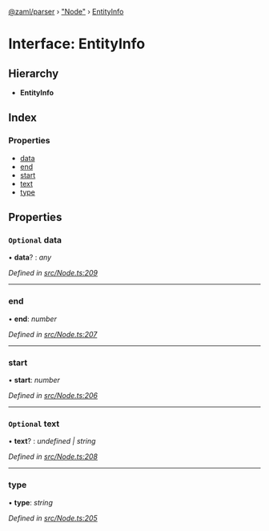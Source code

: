 [@zaml/parser](../README.md) › ["Node"](../modules/_node_.md) › [EntityInfo](_node_.entityinfo.md)

# Interface: EntityInfo

## Hierarchy

* **EntityInfo**

## Index

### Properties

* [data](_node_.entityinfo.md#optional-data)
* [end](_node_.entityinfo.md#end)
* [start](_node_.entityinfo.md#start)
* [text](_node_.entityinfo.md#optional-text)
* [type](_node_.entityinfo.md#type)

## Properties

### `Optional` data

• **data**? : *any*

*Defined in [src/Node.ts:209](https://github.com/nexushubs/zaml-lang/blob/52476e1/packages/zaml-parser/src/Node.ts#L209)*

___

###  end

• **end**: *number*

*Defined in [src/Node.ts:207](https://github.com/nexushubs/zaml-lang/blob/52476e1/packages/zaml-parser/src/Node.ts#L207)*

___

###  start

• **start**: *number*

*Defined in [src/Node.ts:206](https://github.com/nexushubs/zaml-lang/blob/52476e1/packages/zaml-parser/src/Node.ts#L206)*

___

### `Optional` text

• **text**? : *undefined | string*

*Defined in [src/Node.ts:208](https://github.com/nexushubs/zaml-lang/blob/52476e1/packages/zaml-parser/src/Node.ts#L208)*

___

###  type

• **type**: *string*

*Defined in [src/Node.ts:205](https://github.com/nexushubs/zaml-lang/blob/52476e1/packages/zaml-parser/src/Node.ts#L205)*
